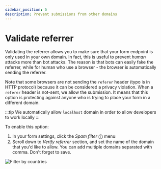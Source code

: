 ```yaml
---
sidebar_position: 5
description: Prevent submissions from other domains 
---
```


# Validate referrer

Validating the referrer allows you to make sure that your form endpoint is only used in your own domain. In fact, this is useful to prevent *human* attacks more than bot attacks. The reason is that bots can easily fake the referrer, while for human who use a browser - the browser is automatically sending the referrer.

Note that some browsers are not sending the `referer` header (typo is in HTTP protocol) because it can be considered a privacy violation. When a `referer` header is not-sent, we allow the submission.
It means that this option is protecting against anyone who is trying to place your form in a different domain.

:::tip
We automatically allow `localhost` domain in order to allow developers to work locally
:::

To enable this option:
1. In your form settings, click the _Spam filter_ ⓵ menu
2. Scroll down to _Verify referrer_ section, and set the name of the domain that you'd like to allow. You can add multiple domains separated with comma. Don't forget to save.

![Filter by countries](/img/spam-filtering/referrer.png)
